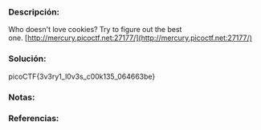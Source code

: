 ### Descripción: 
Who doesn't love cookies? Try to figure out the best one. [http://mercury.picoctf.net:27177/](http://mercury.picoctf.net:27177/)
### Solución:
picoCTF{3v3ry1_l0v3s_c00k135_064663be}
### Notas:

### Referencias:
